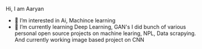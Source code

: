 Hi, I am Aaryan
- 👀 I’m interested in Ai, Machince learning  
- 🌱 I’m currently learning Deep Learning, GAN's
I did bunch of various personal open source projects on machine learing, NPL, Data scrapying.
And currently working image based project on CNN
